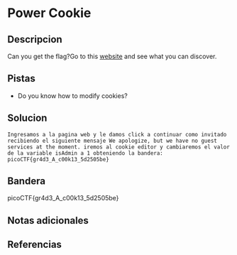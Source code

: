 # Power Cookie
## Descripcion
Can you get the flag?Go to this [website](http://saturn.picoctf.net:65442/) and see what you can discover.
## Pistas
- Do you know how to modify cookies?
## Solucion
```
Ingresamos a la pagina web y le damos click a continuar como invitado recibiendo el siguiente mensaje We apologize, but we have no guest services at the moment. iremos al cookie editor y cambiaremos el valor de la variable isAdmin a 1 obteniendo la bandera:
picoCTF{gr4d3_A_c00k13_5d2505be}

```

## Bandera

picoCTF{gr4d3_A_c00k13_5d2505be}

## Notas adicionales

## Referencias